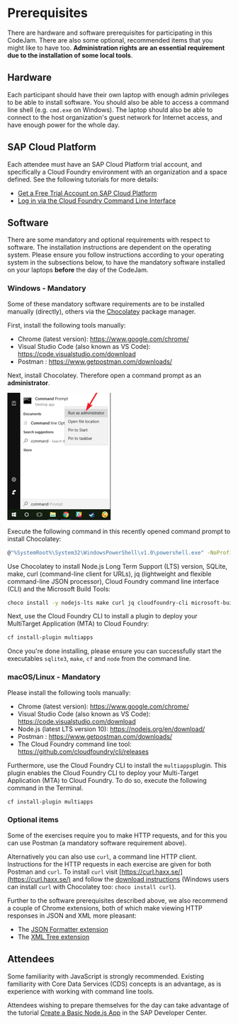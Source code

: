 # Prerequisites

There are hardware and software prerequisites for participating in this CodeJam. There are also some optional, recommended items that you might like to have too. **Administration rights are an essential requirement due to the installation of some local tools**. 

## Hardware

Each participant should have their own laptop with enough admin privileges to be able to install software. You should also be able to access a command line shell (e.g. `cmd.exe` on Windows). The laptop should also be able to connect to the host organization's guest network for Internet access, and have enough power for the whole day.

## SAP Cloud Platform

Each attendee must have an SAP Cloud Platform trial account, and specifically a Cloud Foundry environment with an organization and a space defined. See the following tutorials for more details:

- [Get a Free Trial Account on SAP Cloud Platform](https://developers.sap.com/tutorials/hcp-create-trial-account.html)
- [Log in via the Cloud Foundry Command Line Interface](https://developers.sap.com/tutorials/cp-cf-download-cli.html)

## Software

There are some mandatory and optional requirements with respect to software. The installation instructions are dependent on the operating system. Please ensure you follow instructions according to your operating system in the subsections below, to have the mandatory software installed on your laptops **before** the day of the CodeJam.

### Windows - Mandatory

Some of these mandatory software requirements are to be installed manually (directly), others via the [Chocolatey](https://chocolatey.org/) package manager.

First, install the following tools manually:

- Chrome (latest version): <https://www.google.com/chrome/>
- Visual Studio Code (also known as VS Code): <https://code.visualstudio.com/download>
- Postman : <https://www.getpostman.com/downloads/>

Next, install Chocolatey. Therefore open a command prompt as an **administrator**. 

![Open command prompt as administrator](command-prompt-admin.png)

Execute the following command in this recently opened command prompt to install Chocolatey:

  ```bash
  @"%SystemRoot%\System32\WindowsPowerShell\v1.0\powershell.exe" -NoProfile -InputFormat None -ExecutionPolicy Bypass -Command "iex ((New-Object System.Net.WebClient).DownloadString('https://chocolatey.org/install.ps1'))" && SET "PATH=%PATH%;%ALLUSERSPROFILE%\chocolatey\bin"
  ```


Use Chocolatey to install Node.js Long Term Support (LTS) version, SQLite, make, curl (command-line client for URLs), jq (lightweight and flexible command-line JSON processor), Cloud Foundry command line interface (CLI) and the Microsoft Build Tools:
```bash
choco install -y nodejs-lts make curl jq cloudfoundry-cli microsoft-build-tools
```
  
Next, use the Cloud Foundry CLI to install a plugin to deploy your MultiTarget Application (MTA) to Cloud Foundry:
  ```bash
  cf install-plugin multiapps
  ```
  
Once you're done installing, please ensure you can successfully start the executables `sqlite3`, `make`, `cf` and `node` from the command line.


### macOS/Linux - Mandatory

Please install the following tools manually:

- Chrome (latest version): https://www.google.com/chrome/
- Visual Studio Code (also known as VS Code): https://code.visualstudio.com/download
- Node.js (latest LTS version 10): https://nodejs.org/en/download/
- Postman : https://www.getpostman.com/downloads/
- The Cloud Foundry command line tool: https://github.com/cloudfoundry/cli/releases

Furthermore, use the Cloud Foundry CLI to install the `multiapps`plugin. This plugin enables the Cloud Foundry CLI to deploy your Multi-Target Application (MTA) to Cloud Foundry. To do so, execute the following command in the Terminal.

```bash
cf install-plugin multiapps
```
  
### Optional items

Some of the exercises require you to make HTTP requests, and for this you can use Postman (a mandatory software requirement above). 

Alternatively you can also use `curl`, a command line HTTP client. Instructions for the HTTP requests in each exercise are given for both Postman and `curl`. To install `curl` visit [https://curl.haxx.se/](https://curl.haxx.se/) and follow the [download instructions](https://curl.haxx.se/download.html) (Windows users can install `curl` with Chocolatey too: `choco install curl`).


Further to the software prerequisites described above, we also recommend a couple of Chrome extensions, both of which make viewing HTTP responses in JSON and XML more pleasant:

- The [JSON Formatter extension](https://chrome.google.com/webstore/detail/json-formatter/bcjindcccaagfpapjjmafapmmgkkhgoa?hl=en)
- The [XML Tree extension](https://chrome.google.com/webstore/detail/xml-tree/gbammbheopgpmaagmckhpjbfgdfkpadb)

## Attendees

Some familiarity with JavaScript is strongly recommended. Existing familiarity with Core Data Services (CDS) concepts is an advantage, as is experience with working with command line tools.

Attendees wishing to prepare themselves for the day can take advantage of the tutorial [Create a Basic Node.js App](https://developers.sap.com/tutorials/cp-node-create-basic-app.html) in the SAP Developer Center.
